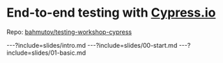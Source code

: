# End-to-end testing with [Cypress.io](https://cypress.io)

Repo: [bahmutov/testing-workshop-cypress](https://github.com/bahmutov/testing-workshop-cypress)

---?include=slides/intro.md
---?include=slides/00-start.md
---?include=slides/01-basic.md
